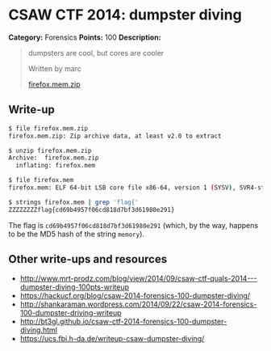 # CSAW CTF 2014: dumpster diving

**Category:** Forensics
**Points:** 100
**Description:**

> dumpsters are cool, but cores are cooler
>
> Written by marc
>
> [firefox.mem.zip](firefox.mem.zip)

## Write-up

```bash
$ file firefox.mem.zip
firefox.mem.zip: Zip archive data, at least v2.0 to extract

$ unzip firefox.mem.zip
Archive:  firefox.mem.zip
  inflating: firefox.mem

$ file firefox.mem
firefox.mem: ELF 64-bit LSB core file x86-64, version 1 (SYSV), SVR4-style, from '/usr/lib/firefox/firefox'

$ strings firefox.mem | grep 'flag{'
ZZZZZZZZflag{cd69b4957f06cd818d7bf3d61980e291}
```

The flag is `cd69b4957f06cd818d7bf3d61980e291` (which, by the way, happens to be the MD5 hash of the string `memory`).

## Other write-ups and resources

* <http://www.mrt-prodz.com/blog/view/2014/09/csaw-ctf-quals-2014---dumpster-diving-100pts-writeup>
* <https://hackucf.org/blog/csaw-2014-forensics-100-dumpster-diving/>
* <http://shankaraman.wordpress.com/2014/09/22/csaw-2014-forensics-100-dumpster-driving-writeup>
* <http://bt3gl.github.io/csaw-ctf-2014-forensics-100-dumpster-diving.html>
* <https://ucs.fbi.h-da.de/writeup-csaw-dumpster-diving/>
